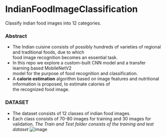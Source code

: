 # IndianFoodImageClassification
Classify indian food images into 12 categories.<br>
### Abstract
  -  The Indian cuisine consists of possibly hundreds of varieties of regional and traditional foods, due to which <br>
food image recognition becomes an essential task. <br>
  -  In this repo we explore a custom-built CNN model and a transfer learning based MobileNetV2 <br>
model for the purpose of food recognition and classification. <br>
  -  A **calorie estimation** algorithm based on image features and nutritional information is proposed, to estimate calories of <br>
the recognized food image. <br>

### DATASET
  - The dataset consists of 12 classes of indian food images. 
  - Each class consists of 70-80 images for training and 30 images for validation.
  *The Train and Test folder consists of  the training and test dataset*
  ![image](https://user-images.githubusercontent.com/55789244/159164755-abd10cd4-7aa7-40de-ae90-69cd07b2bda0.png)

